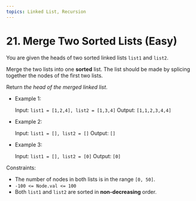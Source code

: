 ```yaml
---
topics: Linked List, Recursion
---
```


# 21. Merge Two Sorted Lists (Easy)

You are given the heads of two sorted linked lists `list1` and `list2`.

Merge the two lists into one **sorted** list. The list should be made by splicing together the nodes of the first two lists.

Return _the head of the merged linked list_.

- Example 1:

  Input: `list1 = [1,2,4], list2 = [1,3,4]`
  Output: `[1,1,2,3,4,4]`

- Example 2:

  Input: `list1 = [], list2 = []`
  Output: `[]`

- Example 3:

  Input: `list1 = [], list2 = [0]`
  Output: `[0]`

Constraints:

- The number of nodes in both lists is in the range `[0, 50]`.
- `-100 <= Node.val <= 100`
- Both `list1` and `list2` are sorted in **non-decreasing** order.
